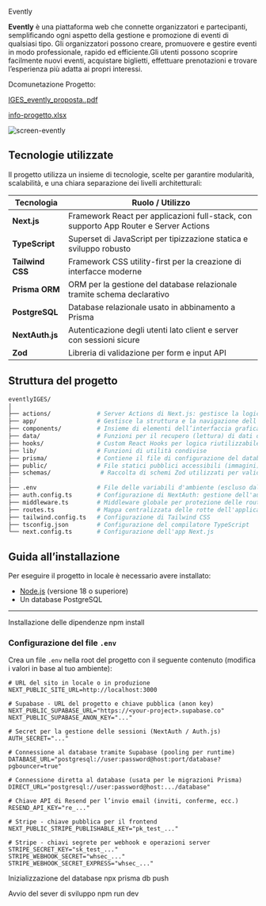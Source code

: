 Evently

**Evently** è una piattaforma web che connette organizzatori e partecipanti, semplificando ogni aspetto della gestione e promozione di eventi di qualsiasi tipo. Gli organizzatori possono creare, promuovere e gestire eventi in modo professionale, rapido ed efficiente.Gli utenti possono scoprire facilmente nuovi eventi, acquistare biglietti, effettuare prenotazioni e trovare l’esperienza più adatta ai propri interessi.

Dcomunetazione Progetto:


[IGES_evently_proposta..pdf](https://github.com/user-attachments/files/19635154/IGES_evently_proposta.pdf)


[info-progetto.xlsx](https://github.com/user-attachments/files/19635155/info-progetto.xlsx)




![screen-evently](https://github.com/user-attachments/assets/a683b076-1a47-4d0e-80b6-40d93c37a947)

## Tecnologie utilizzate

Il progetto utilizza un insieme di tecnologie, scelte per garantire modularità, scalabilità, e una chiara separazione dei livelli architetturali:

| Tecnologia       | Ruolo / Utilizzo                                                              |
|------------------|-------------------------------------------------------------------------------|
| **Next.js**      | Framework React per applicazioni full-stack, con supporto App Router e Server Actions |
| **TypeScript**   | Superset di JavaScript per tipizzazione statica e sviluppo robusto            |
| **Tailwind CSS** | Framework CSS utility-first per la creazione di interfacce moderne            |
| **Prisma ORM**   | ORM per la gestione del database relazionale tramite schema declarativo       |
| **PostgreSQL**   | Database relazionale usato in abbinamento a Prisma                            |
| **NextAuth.js**  | Autenticazione degli utenti lato client e server con sessioni sicure          |
| **Zod**          | Libreria di validazione per form e input API                                  |

## Struttura del progetto



```bash
eventlyIGES/
│
├── actions/             # Server Actions di Next.js: gestisce la logica applicativa per operazioni di creazione e aggiornamento dei dati nel database
├── app/                 # Gestisce la struttura e la navigazione dell'app: ogni cartella rappresenta una pagina visibile all'utente, secondo il sistema di routing di Next.js
├── components/          # Insieme di elementi dell’interfaccia grafica riutilizzabili, usati per comporre le pagine. Favorisce la separazione tra logica e presentazione.
├── data/                # Funzioni per il recupero (lettura) di dati dal database, utilizzate per popolare le pagine con contenuti dinamici
├── hooks/               # Custom React Hooks per logica riutilizzabile lato client
├── lib/                 # Funzioni di utilità condivise 
├── prisma/              # Contiene il file di configurazione del database. Consente di definire i modelli dati in modo dichiarativo e interagire con il database in modo efficiente.
├── public/              # File statici pubblici accessibili (immagini)
├── schemas/              # Raccolta di schemi Zod utilizzati per validare i dati ricevuti da form e API. Garantisce che le informazioni rispettino il formato e le regole previste.
│
├── .env                 # File delle variabili d'ambiente (escluso dal repository per sicurezza)
├── auth.config.ts       # Configurazione di NextAuth: gestione dell'autenticazione
├── middleware.ts        # Middleware globale per protezione delle route e gestione accessi
├── routes.ts            # Mappa centralizzata delle rotte dell'applicazione: definisce in modo coerente e tipizzato i percorsi utilizzati nel progetto
├── tailwind.config.ts   # Configurazione di Tailwind CSS
├── tsconfig.json        # Configurazione del compilatore TypeScript
└── next.config.ts       # Configurazione dell'app Next.js
```

## Guida all’installazione

Per eseguire il progetto in locale è necessario avere installato:

- [Node.js](https://nodejs.org/) (versione 18 o superiore)
- Un database PostgreSQL
---

Installazione delle dipendenze
npm install

### Configurazione del file `.env`

Crea un file `.env` nella root del progetto con il seguente contenuto (modifica i valori in base al tuo ambiente):

```env
# URL del sito in locale o in produzione
NEXT_PUBLIC_SITE_URL=http://localhost:3000

# Supabase - URL del progetto e chiave pubblica (anon key)
NEXT_PUBLIC_SUPABASE_URL="https://<your-project>.supabase.co"
NEXT_PUBLIC_SUPABASE_ANON_KEY="..."

# Secret per la gestione delle sessioni (NextAuth / Auth.js)
AUTH_SECRET="..."

# Connessione al database tramite Supabase (pooling per runtime)
DATABASE_URL="postgresql://user:password@host:port/database?pgbouncer=true"

# Connessione diretta al database (usata per le migrazioni Prisma)
DIRECT_URL="postgresql://user:password@host:.../database"

# Chiave API di Resend per l’invio email (inviti, conferme, ecc.)
RESEND_API_KEY="re_..."

# Stripe - chiave pubblica per il frontend
NEXT_PUBLIC_STRIPE_PUBLISHABLE_KEY="pk_test_..."

# Stripe - chiavi segrete per webhook e operazioni server
STRIPE_SECRET_KEY="sk_test_..."
STRIPE_WEBHOOK_SECRET="whsec_..."
STRIPE_WEBHOOK_SECRET_EXPRESS="whsec_..."
```

Inizializzazione del database
npx prisma db push

Avvio del sever di sviluppo
npm run dev


